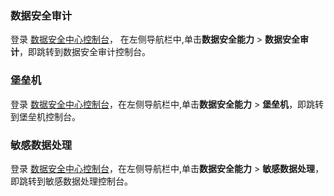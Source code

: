 ### 数据安全审计
登录 [数据安全中心控制台](https://console.cloud.tencent.com/dsgc/overview)，	在左侧导航栏中,单击**数据安全能力** > **数据安全审计**，即跳转到数据安全审计控制台。

### 堡垒机
登录 [数据安全中心控制台](https://console.cloud.tencent.com/dsgc/overview)，在左侧导航栏中,单击**数据安全能力** > **堡垒机**，即跳转到堡垒机控制台。

### 敏感数据处理
登录 [数据安全中心控制台](https://console.cloud.tencent.com/dsgc/overview)，在左侧导航栏中,单击**数据安全能力** > **敏感数据处理**，即跳转到敏感数据处理控制台。
